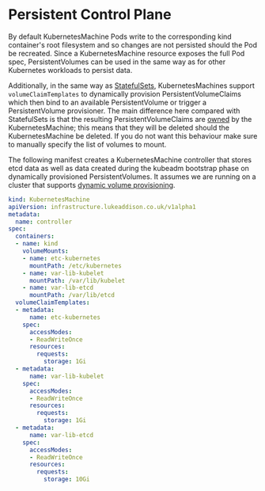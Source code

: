 # Persistent Control Plane

By default KubernetesMachine Pods write to the corresponding kind container's
root filesystem and so changes are not persisted should the Pod be recreated.
Since a KubernetesMachine resource exposes the full Pod spec, PersistentVolumes
can be used in the same way as for other Kubernetes workloads to persist data.

Additionally, in the same way as [StatefulSets], KubernetesMachines support
`volumeClaimTemplates` to dynamically provision PersistentVolumeClaims which
then bind to an available PersistentVolume or trigger a PersistentVolume
provisioner. The main difference here compared with StatefulSets is that the
resulting PersistentVolumeClaims are [owned] by the KubernetesMachine; this
means that they will be deleted should the KubernetesMachine be deleted. If you
do not want this behaviour make sure to manually specify the list of volumes to
mount.

The following manifest creates a KubernetesMachine controller that stores etcd
data as well as data created during the kubeadm bootstrap phase on dynamically
provisioned PersistentVolumes. It assumes we are running on a cluster that
supports [dynamic volume provisioning].

```yaml
kind: KubernetesMachine
apiVersion: infrastructure.lukeaddison.co.uk/v1alpha1
metadata:
  name: controller
spec:
  containers:
  - name: kind
    volumeMounts:
    - name: etc-kubernetes
      mountPath: /etc/kubernetes
    - name: var-lib-kubelet
      mountPath: /var/lib/kubelet
    - name: var-lib-etcd
      mountPath: /var/lib/etcd
  volumeClaimTemplates:
  - metadata:
      name: etc-kubernetes
    spec:
      accessModes:
      - ReadWriteOnce
      resources:
        requests:
          storage: 1Gi
  - metadata:
      name: var-lib-kubelet
    spec:
      accessModes:
      - ReadWriteOnce
      resources:
        requests:
          storage: 1Gi
  - metadata:
      name: var-lib-etcd
    spec:
      accessModes:
      - ReadWriteOnce
      resources:
        requests:
          storage: 10Gi
```

[StatefulSets]: https://kubernetes.io/docs/concepts/workloads/controllers/statefulset/
[owned]: https://kubernetes.io/docs/concepts/workloads/controllers/garbage-collection
[dynamic volume provisioning]: https://kubernetes.io/docs/concepts/storage/dynamic-provisioning/
